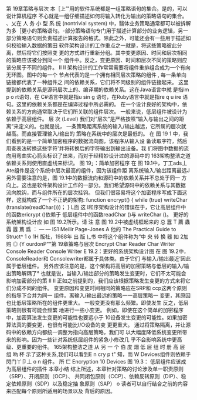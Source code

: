 第 19章策略与层次
本［上’"用的软件系统都是一组策略语句的集合。是的，可以说计算机程序 
不心就是一组仔细描述如何将输入转化为输出的策略语句的集合。
、乂在 人 务 小 型 系 统 (nontrivial system) 中，翳体业务策略通常都可以被拆解 为多［更小的策略语句。-部分策略语句专门用于描述计算部分的业务逻辑，另一 
部分策略语句则负责描述计算报告的格式。除此之外，可能还会有一些用于描述如
何校验输入数据的策田
软件架构设计的工作重点之一就是，将这些策略彼此分离，然后将它们按照变 
更的方式进行重新分组。其中变更原因、时间和层次相同的策略应该被分到同一个 
组件中。反之，变更原因、时间和层次不同的策略则应该分属于不同的组件。
II
II
架构设计的工作常常需要将组件重排组合成为一个有向无环图。图中的每一个
节点代表的是一个拥有相同层次策略的组件 , 每一条单向链接都代表了一种组件之
间的依赖关系，它们将不同级别的组件链接起来。
这里提到的依赖关系是源码层次上的、编译期的依赖关系。这在Java语言中就 
是指im p o rt语句，在 C#语言中就是指u sin g 语句，在Ruby语言中就是指re q u ire 
语句。这里的依赖关系都是在编译过程中所必需的。
在一个设计良好的架构中，依赖关系的方向通常取决于它们所关联的组件层次。 
一般来说，低层组件被设计为依赖于高层组件。
层 次 (Level)
我们对“层次”是严格按照“输入与输出之间的距离”来定义的。也就是说， 
一条策略距离系统的输入/输出越远，它所属的层次就越高。而直接管理输入/输出的 
策略在系统中的层次是最低的。
在 图 19 1 中，我们看到的是一个简单加密程序的数据流向图，该程序从输入设 
备读取字符，然后用查表法转换这些字符'并将转换后的字符输出到输出设备。我 
们将图中数据的流向用弯曲实心箭头标识了出来，而对于经精妙设计过的源码中的
163架构整洁之道
依赖关系则使用直虚线来标识。
图 19」：简单加密程序
在 图 19.1中，丁工ads丄Ate组件是这个系统中层次最高的组件，因为该组件距 离系统输入/输岀距离最远J
另外需要注意的是，图 19.1中的数据流向和源码中的依赖关系并不总处于同一 
方向上。这也是软件架构设计工作的一部分。我们希望源码中的依赖关系与其数据 
流向脫钩，而与组件所在的层次挂钩。
但我们很容易将这个加密程序写成下面这样，这就构成了一个不正确的架构: 
function encrypt() { while (true) writeChar (translate(readChar()))；
}
L面 这 I和序架构设计的错误在于，它让高层组件中的函数ericrypt ()依赖于 
低层组件中的函数readChar ()与 writeChar ()。
更好的系统架构设计应 如 图 19.2所示。请 注 意 图 19.2中被虚线框起来的 
总 囂 T 薦 蟲 霜 囂 蔦 爲 ： — —
IS1
Meilir Page-Jones A 他的 The Practical Guide to Struct^ 1 o 1H 版社，1988年 出 版 )_书 中将这个组件称为“中 央 转 换 器 如 2加 购 ◎ (Y ourdonP""第 19章策略与层次
Encrypt
Char Reader Char Writer
Console Reader
Console Writer
E 19.2：更好的系统架构设计图
在 图 19.2中，ConsoleReader和 Consolewriter都属于具体类。由于它们 
与输入/输岀最近’因此属于低层组件。
另外应该注意的是，这个架构将高层的加密策略与低层的输入/输出策略解耦了° 
也就是说，当输入/输岀部分的策略发生变更时，它们不太可能会影响加密部分的策
II 
II
正如之前提到的，我们应该根据策略发生变更的方式来将它们分成不同的组件。
变更原因和变更时间相同的策略应在SRP和 ccp这两个原则的指导下合并为同一 组件。离输入/输出最远的策略一一高层策略一 
变更，其原因也比低层策略所在的组件更重大。
一般变更没有那么频繁。即使发生 
反之，低层策略则很有可能会频繁
地进行一些小变更。
例如，即使在这个简单的加密程序中，加密算法发生变更的可能性也要远小于 
10设备发生变更的可能性。如果加密算法真的要变更，也很有可能比I/O设备的变 
更更重大。
通过将策略隔离，并让源码中的依赖方向都统一调整为指向高层策略，我们可 
以大幅度降低系统变更所带来的影响。因为一些针对系统低层组件的紧急小修改几 
乎不会影响系统中更高级、更重要的组件。
165架构整洁之道
从 另 一 个 伯 度 畑 低 层 组 时 册 高 层 组 吶 杯 
示了这种关系,我们可以看到E n cry p t" 
知，而 W Devices组件则依赖于閃门丫卩丄 o n 组件。 所
匸 Encryption 10 Devices
图 19.3： 低层组件应该成为高层组件的插件
本章小结
综上所述，本章针对策略的讨论涉及单一职责原则（SRP）、开闭原则（OCP）、 
共同闭包原则（CCP）、依赖反转原则（DIP）、稳定依赖原则（SDP）以及稳定抽 
象原则（SAP） o 读者可以自行结合之前的内容来匹配每个原则所适用的场景以及 背后的原因。


